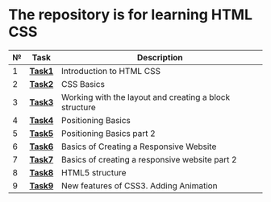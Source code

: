 # The repository is for learning HTML CSS
| №   | **Task**                                                                      | **Description**                                        |
|-----|-------------------------------------------------------------------------------|--------------------------------------------------------|
| 1   | **[Task1](https://github.com/iamseryy/tasks_learn_html_css/tree/main/task1)** | Introduction to HTML CSS                               |
| 2   | **[Task2](https://github.com/iamseryy/tasks_learn_html_css/tree/main/task2)** | CSS Basics                                             |
| 3   | **[Task3](https://github.com/iamseryy/tasks_learn_html_css/tree/main/task3)** | Working with the layout and creating a block structure |
| 4   | **[Task4](https://github.com/iamseryy/tasks_learn_html_css/tree/main/task4)** | Positioning Basics                                     |
| 5   | **[Task5](https://github.com/iamseryy/tasks_learn_html_css/tree/main/task5)** | Positioning Basics part 2                              |
| 6   | **[Task6](https://github.com/iamseryy/tasks_learn_html_css/tree/main/task6)** | Basics of Creating a Responsive Website                |
| 7   | **[Task7](https://github.com/iamseryy/tasks_learn_html_css/tree/main/task7)** | Basics of creating a responsive website part 2         |
| 8   | **[Task8](https://github.com/iamseryy/tasks_learn_html_css/tree/main/task8)** | HTML5 structure         |
| 9   | **[Task9](https://github.com/iamseryy/tasks_learn_html_css/tree/main/task9)** | New features of CSS3. Adding Animation         |